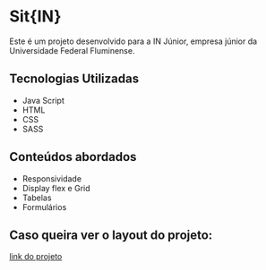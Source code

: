 # Sit{IN}

Este é um projeto desenvolvido para a IN Júnior, empresa júnior da Universidade Federal Fluminense.

## Tecnologias Utilizadas
* Java Script
* HTML
* CSS
* SASS

## Conteúdos abordados
* Responsividade
* Display flex e Grid
* Tabelas
* Formulários

## Caso queira ver o layout do projeto:

[link do projeto](https://www.figma.com/file/BsWMyqkqF1q0PDWXljeA5Y/Novo-Site-IN-2022?node-id=1840%3A449&t=b4Ij9l0JRtppwO3H-0)
